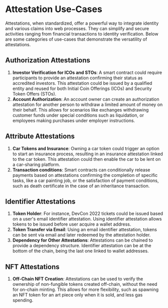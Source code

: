 # Attestation Use-Cases

Attestations, when standardized, offer a powerful way to integrate identity and various claims into web processes. They can simplify and secure activities ranging from financial transactions to identity verification. Below are some categories of use-cases that demonstrate the versatility of attestations.

## Authorization Attestations

1. **Investor Verification for ICOs and STOs**: A smart contract could require participants to provide an attestation confirming their status as accredited investors. This attestation could be issued by a qualified entity and reused for both Initial Coin Offerings (ICOs) and Security Token Offers (STOs).
2. **Account Authorization**: An account owner can create an authorization attestation for another person to withdraw a limited amount of money on their behalf. This allows for scenarios like exchanges withdrawing customer funds under special conditions such as liquidation, or employees making purchases under employer instructions.

## Attribute Attestations

1. **Car Tokens and Insurance**: Owning a car token could trigger an option to start an insurance process, resulting in an insurance attestation linked to the car token. This attestation could then enable the car to be lent on a car-sharing platform.
2. **Transaction conditions**: Smart contracts can conditionally release payments based on attestations confirming the completion of specific tasks, like a car painting job, or the satisfaction of payment conditions, such as death certificate in the case of an inheritance transaction.

## Identifier Attestations

1. **Token Holder**: For instance, DevCon 2022 tickets could be issued based on a user's email identifier attestation. Using identifier attestation allows tokens to be issued before user acquire a wallet address.
2. **Token Transfer via Email**: Using an email identifier attestation, tokens can be sent via email and later redeemed by the attestation holder.
3. **Dependency for Other Attestations**: Attestations can be chained to provide a dependency structure. Identifier attestation can be at the bottom of the chain, being the last one linked to wallet addresses.

## NFT Attestations

1. **Off-Chain NFT Creation**: Attestations can be used to verify the ownership of non-fungible tokens created off-chain, without the need for on-chain minting. This allows for more flexibility, such as spawning an NFT token for an art piece only when it is sold, and less gas spending.
